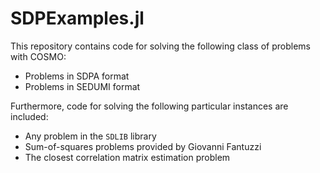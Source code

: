 # SDPExamples.jl

This repository contains code for solving the following class of problems with COSMO:
- Problems in SDPA format
- Problems in SEDUMI format

Furthermore, code for solving the following particular instances are included:
- Any problem in the `SDLIB` library
- Sum-of-squares problems provided by Giovanni Fantuzzi
- The closest correlation matrix estimation problem